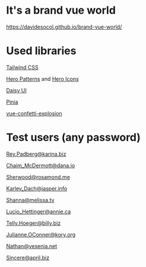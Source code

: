 # It's a brand vue world
https://davidesocol.github.io/brand-vue-world/

# Used libraries
[Tailwind CSS](https://tailwindcss.com/)

[Hero Patterns](https://heropatterns.com/) and [Hero Icons](https://heroicons.com/)

[Daisy UI](https://daisyui.com/)

[Pinia](https://pinia.vuejs.org/)

[vue-confetti-explosion](https://www.npmjs.com/package/vue-confetti-explosion)

# Test users (any password)
Rey.Padberg@karina.biz

Chaim_McDermott@dana.io

Sherwood@rosamond.me

Karley_Dach@jasper.info

Shanna@melissa.tv

Lucio_Hettinger@annie.ca

Telly.Hoeger@billy.biz

Julianne.OConner@kory.org

Nathan@yesenia.net

Sincere@april.biz
